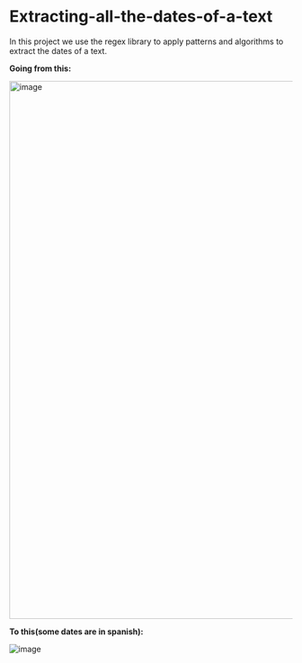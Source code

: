 # Extracting-all-the-dates-of-a-text
In this project we use the regex library to apply patterns and algorithms to extract the dates of a text.

**Going from this:**

<img width="958" alt="image" src="https://github.com/user-attachments/assets/c3566c67-707f-4754-b23f-8c0b32a408e8">


**To this(some dates are in spanish):**

![image](https://github.com/user-attachments/assets/1f47f0ec-3e2c-4634-a8e6-e4d72b3429d6)
